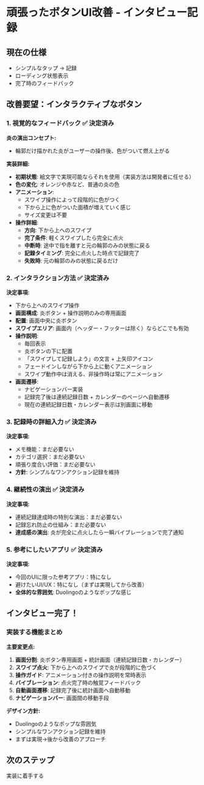 # 頑張ったボタンUI改善 - インタビュー記録

## 現在の仕様
- シンプルなタップ → 記録
- ローディング状態表示
- 完了時のフィードバック

## 改善要望：インタラクティブなボタン

### 1. 視覚的なフィードバック ✅ 決定済み

**炎の演出コンセプト:**
- 輪郭だけ描かれた炎がユーザーの操作後、色がついて燃え上がる

**実装詳細:**
- **初期状態**: 絵文字で実現可能ならそれを使用（実装方法は開発者に任せる）
- **色の変化**: オレンジや赤など、普通の炎の色
- **アニメーション**: 
  - スワイプ操作によって段階的に色がつく
  - 下から上に色がついた面積が増えていく感じ
  - サイズ変更は不要
- **操作詳細**:
  - **方向**: 下から上へのスワイプ
  - **完了条件**: 軽くスワイプしたら完全に点火
  - **中断時**: 途中で指を離すと元の輪郭のみの状態に戻る
  - **記録タイミング**: 完全に点火した時点で記録完了
  - **失敗時**: 元の輪郭のみの状態に戻るだけ

### 2. インタラクション方法 ✅ 決定済み

**決定事項:**
- 下から上へのスワイプ操作
- **画面構成**: 炎ボタン + 操作説明のみの専用画面
- **配置**: 画面中央に炎ボタン
- **スワイプエリア**: 画面内（ヘッダー・フッターは除く）ならどこでも有効
- **操作説明**: 
  - 毎回表示
  - 炎ボタンの下に配置
  - 「スワイプして記録しよう」の文言 + 上矢印アイコン
  - フェードインしながら下から上に動くアニメーション
  - スワイプ動作中は消える、非操作時は常にアニメーション
- **画面遷移**: 
  - ナビゲーションバー実装
  - 記録完了後は連続記録日数 + カレンダーのページへ自動遷移
  - 現在の連続記録日数・カレンダー表示は別画面に移動

### 3. 記録時の詳細入力 ✅ 決定済み

**決定事項:**
- メモ機能：まだ必要ない
- カテゴリ選択：まだ必要ない  
- 頑張り度合い評価：まだ必要ない
- **方針**: シンプルなワンアクション記録を維持

### 4. 継続性の演出 ✅ 決定済み

**決定事項:**
- 連続記録達成時の特別な演出：まだ必要ない
- 記録忘れ防止の仕組み：まだ必要ない
- **達成感の演出**: 炎が完全に点火したら一瞬バイブレーションで完了通知

### 5. 参考にしたいアプリ ✅ 決定済み

**決定事項:**
- 今回のUIに限った参考アプリ：特になし
- 避けたいUI/UX：特になし（まずは実現してから改善）
- **全体的な雰囲気**: Duolingoのようなポップな感じ

## インタビュー完了！

### 実装する機能まとめ

**主要変更点:**
1. **画面分割**: 炎ボタン専用画面 + 統計画面（連続記録日数・カレンダー）
2. **スワイプ点火**: 下から上へのスワイプで炎が段階的に色づく
3. **操作ガイド**: アニメーション付きの操作説明を常時表示
4. **バイブレーション**: 点火完了時の触覚フィードバック
5. **自動画面遷移**: 記録完了後に統計画面へ自動移動
6. **ナビゲーションバー**: 画面間の移動手段

**デザイン方針:**
- Duolingoのようなポップな雰囲気
- シンプルなワンアクション記録を維持
- まずは実現→後から改善のアプローチ

## 次のステップ
実装に着手する